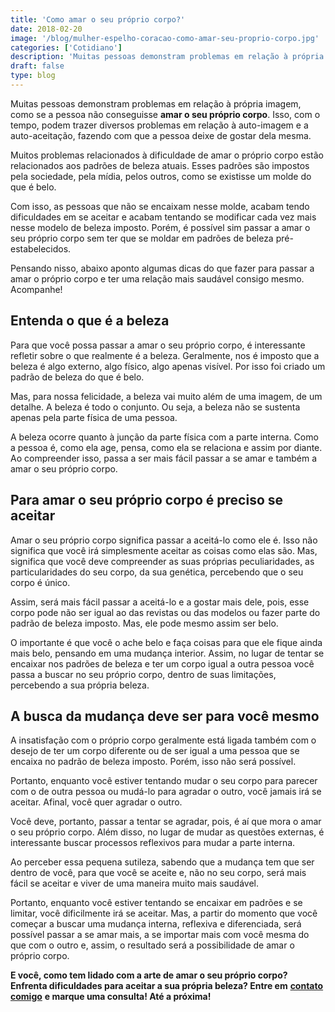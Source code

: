 ```yaml
---
title: 'Como amar o seu próprio corpo?'
date: 2018-02-20
image: '/blog/mulher-espelho-coracao-como-amar-seu-proprio-corpo.jpg'
categories: ['Cotidiano']
description: 'Muitas pessoas demonstram problemas em relação à própria imagem, como se a pessoa não conseguisse amar o seu próprio corpo...'
draft: false
type: blog
---
```


Muitas pessoas demonstram problemas em relação à própria imagem, como se a pessoa não conseguisse **amar o seu próprio corpo**. Isso, com o tempo, podem trazer diversos problemas em relação à auto-imagem e a auto-aceitação, fazendo com que a pessoa deixe de gostar dela mesma.

Muitos problemas relacionados à dificuldade de amar o próprio corpo estão relacionados aos padrões de beleza atuais. Esses padrões são impostos pela sociedade, pela mídia, pelos outros, como se existisse um molde do que é belo.

Com isso, as pessoas que não se encaixam nesse molde, acabam tendo dificuldades em se aceitar e acabam tentando se modificar cada vez mais nesse modelo de beleza imposto. Porém, é possível sim passar a amar o seu próprio corpo sem ter que se moldar em padrões de beleza pré-estabelecidos.

Pensando nisso, abaixo aponto algumas dicas do que fazer para passar a amar o próprio corpo e ter uma relação mais saudável consigo mesmo. Acompanhe!

## **Entenda o que é a beleza**

Para que você possa passar a amar o seu próprio corpo, é interessante refletir sobre o que realmente é a beleza. Geralmente, nos é imposto que a beleza é algo externo, algo físico, algo apenas visível. Por isso foi criado um padrão de beleza do que é belo.

Mas, para nossa felicidade, a beleza vai muito além de uma imagem, de um detalhe. A beleza é todo o conjunto. Ou seja, a beleza não se sustenta apenas pela parte física de uma pessoa.

A beleza ocorre quanto à junção da parte física com a parte interna. Como a pessoa é, como ela age, pensa, como ela se relaciona e assim por diante. Ao compreender isso, passa a ser mais fácil passar a se amar e também a amar o seu próprio corpo.

## **Para amar o seu próprio corpo é preciso se aceitar**

Amar o seu próprio corpo significa passar a aceitá-lo como ele é. Isso não significa que você irá simplesmente aceitar as coisas como elas são. Mas, significa que você deve compreender as suas próprias peculiaridades, as particularidades do seu corpo, da sua genética, percebendo que o seu corpo é único.

Assim, será mais fácil passar a aceitá-lo e a gostar mais dele, pois, esse corpo pode não ser igual ao das revistas ou das modelos ou fazer parte do padrão de beleza imposto. Mas, ele pode mesmo assim ser belo.

O importante é que você o ache belo e faça coisas para que ele fique ainda mais belo, pensando em uma mudança interior. Assim, no lugar de tentar se encaixar nos padrões de beleza e ter um corpo igual a outra pessoa você passa a buscar no seu próprio corpo, dentro de suas limitações, percebendo a sua própria beleza.

## **A busca da mudança deve ser para você mesmo**

A insatisfação com o próprio corpo geralmente está ligada também com o desejo de ter um corpo diferente ou de ser igual a uma pessoa que se encaixa no padrão de beleza imposto. Porém, isso não será possível.

Portanto, enquanto você estiver tentando mudar o seu corpo para parecer com o de outra pessoa ou mudá-lo para agradar o outro, você jamais irá se aceitar. Afinal, você quer agradar o outro.

Você deve, portanto, passar a tentar se agradar, pois, é aí que mora o amar o seu próprio corpo. Além disso, no lugar de mudar as questões externas, é interessante buscar processos reflexivos para mudar a parte interna.

Ao perceber essa pequena sutileza, sabendo que a mudança tem que ser dentro de você, para que você se aceite e, não no seu corpo, será mais fácil se aceitar e viver de uma maneira muito mais saudável.

Portanto, enquanto você estiver tentando se encaixar em padrões e se limitar, você dificilmente irá se aceitar. Mas, a partir do momento que você começar a buscar uma mudança interna, reflexiva e diferenciada, será possível passar a se amar mais, a se importar mais com você mesma do que com o outro e, assim, o resultado será a possibilidade de amar o próprio corpo.

**E você, como tem lidado com a arte de amar o seu próprio corpo? Enfrenta dificuldades para aceitar a sua própria beleza? Entre em** [**contato comigo**](/contato/) **e marque uma consulta! Até a próxima!**
